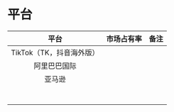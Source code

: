 # 平台

|           平台           | 市场占有率 | 备注 |
| :----------------------: | :--------: | :--: |
| TikTok（TK，抖音海外版） |            |      |
|       阿里巴巴国际       |            |      |
|          亚马逊          |            |      |
|                          |            |      |
|                          |            |      |
|                          |            |      |
|                          |            |      |
|                          |            |      |
|                          |            |      |
|                          |            |      |